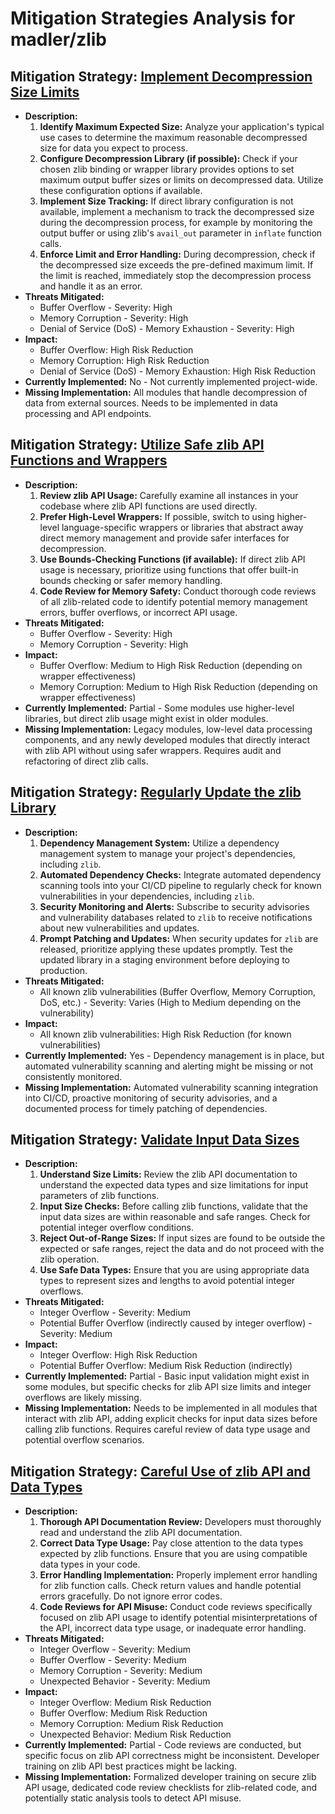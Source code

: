 # Mitigation Strategies Analysis for madler/zlib

## Mitigation Strategy: [Implement Decompression Size Limits](./mitigation_strategies/implement_decompression_size_limits.md)

*   **Description:**
    1.  **Identify Maximum Expected Size:** Analyze your application's typical use cases to determine the maximum reasonable decompressed size for data you expect to process.
    2.  **Configure Decompression Library (if possible):** Check if your chosen zlib binding or wrapper library provides options to set maximum output buffer sizes or limits on decompressed data. Utilize these configuration options if available.
    3.  **Implement Size Tracking:** If direct library configuration is not available, implement a mechanism to track the decompressed size during the decompression process, for example by monitoring the output buffer or using zlib's `avail_out` parameter in `inflate` function calls.
    4.  **Enforce Limit and Error Handling:**  During decompression, check if the decompressed size exceeds the pre-defined maximum limit. If the limit is reached, immediately stop the decompression process and handle it as an error.
*   **Threats Mitigated:**
    *   Buffer Overflow - Severity: High
    *   Memory Corruption - Severity: High
    *   Denial of Service (DoS) - Memory Exhaustion - Severity: High
*   **Impact:**
    *   Buffer Overflow: High Risk Reduction
    *   Memory Corruption: High Risk Reduction
    *   Denial of Service (DoS) - Memory Exhaustion: High Risk Reduction
*   **Currently Implemented:** No - Not currently implemented project-wide.
*   **Missing Implementation:**  All modules that handle decompression of data from external sources. Needs to be implemented in data processing and API endpoints.

## Mitigation Strategy: [Utilize Safe zlib API Functions and Wrappers](./mitigation_strategies/utilize_safe_zlib_api_functions_and_wrappers.md)

*   **Description:**
    1.  **Review zlib API Usage:** Carefully examine all instances in your codebase where zlib API functions are used directly.
    2.  **Prefer High-Level Wrappers:** If possible, switch to using higher-level language-specific wrappers or libraries that abstract away direct memory management and provide safer interfaces for decompression.
    3.  **Use Bounds-Checking Functions (if available):** If direct zlib API usage is necessary, prioritize using functions that offer built-in bounds checking or safer memory handling.
    4.  **Code Review for Memory Safety:** Conduct thorough code reviews of all zlib-related code to identify potential memory management errors, buffer overflows, or incorrect API usage.
*   **Threats Mitigated:**
    *   Buffer Overflow - Severity: High
    *   Memory Corruption - Severity: High
*   **Impact:**
    *   Buffer Overflow: Medium to High Risk Reduction (depending on wrapper effectiveness)
    *   Memory Corruption: Medium to High Risk Reduction (depending on wrapper effectiveness)
*   **Currently Implemented:** Partial - Some modules use higher-level libraries, but direct zlib usage might exist in older modules.
*   **Missing Implementation:**  Legacy modules, low-level data processing components, and any newly developed modules that directly interact with zlib API without using safer wrappers. Requires audit and refactoring of direct zlib calls.

## Mitigation Strategy: [Regularly Update the zlib Library](./mitigation_strategies/regularly_update_the_zlib_library.md)

*   **Description:**
    1.  **Dependency Management System:** Utilize a dependency management system to manage your project's dependencies, including `zlib`.
    2.  **Automated Dependency Checks:** Integrate automated dependency scanning tools into your CI/CD pipeline to regularly check for known vulnerabilities in your dependencies, including `zlib`.
    3.  **Security Monitoring and Alerts:** Subscribe to security advisories and vulnerability databases related to `zlib` to receive notifications about new vulnerabilities and updates.
    4.  **Prompt Patching and Updates:** When security updates for `zlib` are released, prioritize applying these updates promptly. Test the updated library in a staging environment before deploying to production.
*   **Threats Mitigated:**
    *   All known zlib vulnerabilities (Buffer Overflow, Memory Corruption, DoS, etc.) - Severity: Varies (High to Medium depending on the vulnerability)
*   **Impact:**
    *   All known zlib vulnerabilities: High Risk Reduction (for known vulnerabilities)
*   **Currently Implemented:** Yes - Dependency management is in place, but automated vulnerability scanning and alerting might be missing or not consistently monitored.
*   **Missing Implementation:**  Automated vulnerability scanning integration into CI/CD, proactive monitoring of security advisories, and a documented process for timely patching of dependencies.

## Mitigation Strategy: [Validate Input Data Sizes](./mitigation_strategies/validate_input_data_sizes.md)

*   **Description:**
    1.  **Understand Size Limits:**  Review the zlib API documentation to understand the expected data types and size limitations for input parameters of zlib functions.
    2.  **Input Size Checks:** Before calling zlib functions, validate that the input data sizes are within reasonable and safe ranges. Check for potential integer overflow conditions.
    3.  **Reject Out-of-Range Sizes:** If input sizes are found to be outside the expected or safe ranges, reject the data and do not proceed with the zlib operation.
    4.  **Use Safe Data Types:** Ensure that you are using appropriate data types to represent sizes and lengths to avoid potential integer overflows.
*   **Threats Mitigated:**
    *   Integer Overflow - Severity: Medium
    *   Potential Buffer Overflow (indirectly caused by integer overflow) - Severity: Medium
*   **Impact:**
    *   Integer Overflow: High Risk Reduction
    *   Potential Buffer Overflow: Medium Risk Reduction (indirectly)
*   **Currently Implemented:** Partial - Basic input validation might exist in some modules, but specific checks for zlib API size limits and integer overflows are likely missing.
*   **Missing Implementation:**  Needs to be implemented in all modules that interact with zlib API, adding explicit checks for input data sizes before calling zlib functions. Requires careful review of data type usage and potential overflow scenarios.

## Mitigation Strategy: [Careful Use of zlib API and Data Types](./mitigation_strategies/careful_use_of_zlib_api_and_data_types.md)

*   **Description:**
    1.  **Thorough API Documentation Review:**  Developers must thoroughly read and understand the zlib API documentation.
    2.  **Correct Data Type Usage:**  Pay close attention to the data types expected by zlib functions. Ensure that you are using compatible data types in your code.
    3.  **Error Handling Implementation:**  Properly implement error handling for zlib function calls. Check return values and handle potential errors gracefully. Do not ignore error codes.
    4.  **Code Reviews for API Misuse:** Conduct code reviews specifically focused on zlib API usage to identify potential misinterpretations of the API, incorrect data type usage, or inadequate error handling.
*   **Threats Mitigated:**
    *   Integer Overflow - Severity: Medium
    *   Buffer Overflow - Severity: Medium
    *   Memory Corruption - Severity: Medium
    *   Unexpected Behavior - Severity: Medium
*   **Impact:**
    *   Integer Overflow: Medium Risk Reduction
    *   Buffer Overflow: Medium Risk Reduction
    *   Memory Corruption: Medium Risk Reduction
    *   Unexpected Behavior: Medium Risk Reduction
*   **Currently Implemented:** Partial - Code reviews are conducted, but specific focus on zlib API correctness might be inconsistent. Developer training on zlib API best practices might be lacking.
*   **Missing Implementation:**  Formalized developer training on secure zlib API usage, dedicated code review checklists for zlib-related code, and potentially static analysis tools to detect API misuse.

